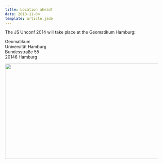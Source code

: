 ```yaml
---
title: Location ahead!
date: 2013-11-04
template: article.jade
---
```


The JS Unconf 2014 will take place at the Geomatikum Hamburg:

Geomatikum<br/>
Universität Hamburg<br/>
Bundesstraße 55<br/>
20146 Hamburg<br/>

<a href="https://maps.google.com/maps?q=Geomatikum,+Bundesstra%C3%9Fe+55,+Hamburg,+Germany&hl=en&ie=UTF8&ll=53.570288,9.968719&spn=0.036341,0.070295&sll=53.570288,9.968719&sspn=0.073341,0.155354&hq=Geomatikum,+Bundesstra%C3%9Fe+55,+Hamburg,+Germany&t=m&z=14" target="_blank">
    <img height="315" src="http://maps.googleapis.com/maps/api/staticmap?center=53.570288,9.968719&amp;zoom=15&amp;size=601x368&amp;sensor=false&amp;markers=color:0x92137F%7C53.570288,9.968719&amp;visual_refresh=1" width="560">
</a>